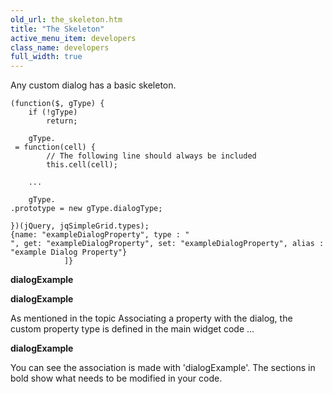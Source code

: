 ```yaml
---
old_url: the_skeleton.htm
title: "The Skeleton"
active_menu_item: developers
class_name: developers
full_width: true
---
```



Any custom dialog has a basic skeleton.

    (function($, gType) {
        if (!gType)
            return;
     
        gType.
     = function(cell) {
            // The following line should always be included
            this.cell(cell); 
     
        ...
     
        gType.
    .prototype = new gType.dialogType;
     
    })(jQuery, jqSimpleGrid.types);
    {name: "exampleDialogProperty", type : "
    ", get: "exampleDialogProperty", set: "exampleDialogProperty", alias : "example Dialog Property"}
                ]}
   

**dialogExample**

**dialogExample**

As mentioned in the topic Associating a property with the dialog, the custom property type is defined in the main widget code ...

**dialogExample**

You can see the association is made with 'dialogExample'. The sections in bold show what needs to be modified in your code.

